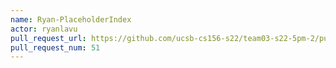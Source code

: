 ```yaml
---
name: Ryan-PlaceholderIndex
actor: ryanlavu
pull_request_url: https://github.com/ucsb-cs156-s22/team03-s22-5pm-2/pull/51
pull_request_num: 51
---
```

